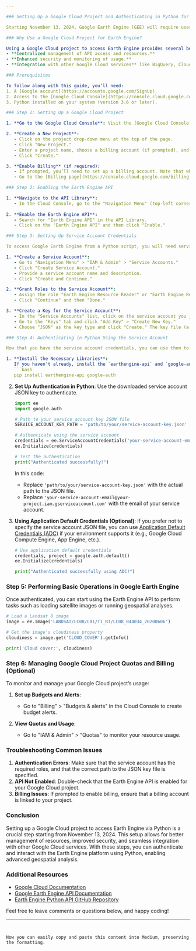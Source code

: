 ```yaml
---

### Setting Up a Google Cloud Project and Authenticating in Python for Google Earth Engine Access

Starting November 13, 2024, Google Earth Engine (GEE) will require users to access the platform through a Google Cloud project. This change aims to enhance security, streamline access management, and integrate Earth Engine with the broader Google Cloud ecosystem. In this tutorial, we will guide you through setting up a Google Cloud project, enabling the Earth Engine API, and authenticating in Python to access the platform.

### Why Use a Google Cloud Project for Earth Engine?

Using a Google Cloud project to access Earth Engine provides several benefits:
- **Centralized management of API access and resources.**
- **Enhanced security and monitoring of usage.**
- **Integration with other Google Cloud services** like BigQuery, Cloud Storage, and AI tools.

### Prerequisites

To follow along with this guide, you’ll need:
1. A [Google account](https://accounts.google.com/SignUp).
2. Access to the [Google Cloud Console](https://console.cloud.google.com/).
3. Python installed on your system (version 3.6 or later).

### Step 1: Setting Up a Google Cloud Project

1. **Go to the Google Cloud Console**: Visit the [Google Cloud Console](https://console.cloud.google.com/).

2. **Create a New Project**:
   - Click on the project drop-down menu at the top of the page.
   - Click "New Project."
   - Enter a project name, choose a billing account (if prompted), and select a location (organization or "No organization").
   - Click "Create."

3. **Enable Billing** (if required):
   - If prompted, you’ll need to set up a billing account. Note that while Earth Engine usage remains free, some Google Cloud services may incur costs.
   - Go to the [Billing page](https://console.cloud.google.com/billing) to set up a billing account.

### Step 2: Enabling the Earth Engine API

1. **Navigate to the API Library**:
   - In the Cloud Console, go to the "Navigation Menu" (top-left corner) > "APIs & Services" > "Library."
   
2. **Enable the Earth Engine API**:
   - Search for "Earth Engine API" in the API Library.
   - Click on the "Earth Engine API" and then click "Enable."

### Step 3: Setting Up Service Account Credentials

To access Google Earth Engine from a Python script, you will need service account credentials.

1. **Create a Service Account**:
   - Go to "Navigation Menu" > "IAM & Admin" > "Service Accounts."
   - Click "Create Service Account."
   - Provide a service account name and description.
   - Click "Create and Continue."

2. **Grant Roles to the Service Account**:
   - Assign the role "Earth Engine Resource Reader" or "Earth Engine Resource Writer" depending on your needs.
   - Click "Continue" and then "Done."

3. **Create a Key for the Service Account**:
   - In the "Service Accounts" list, click on the service account you just created.
   - Go to the "Keys" tab and click "Add Key" > "Create New Key."
   - Choose "JSON" as the key type and click "Create." The key file (a `.json` file) will be downloaded to your system.

### Step 4: Authenticating in Python Using the Service Account

Now that you have the service account credentials, you can use them to authenticate and initialize the Earth Engine API in Python.

1. **Install the Necessary Libraries**:
   If you haven't already, install the `earthengine-api` and `google-auth` libraries:
   ```bash
   pip install earthengine-api google-auth
   ```

2. **Set Up Authentication in Python**:
   Use the downloaded service account JSON key to authenticate.
   ```python
   import ee
   import google.auth

   # Path to your service account key JSON file
   SERVICE_ACCOUNT_KEY_PATH = 'path/to/your/service-account-key.json'

   # Authenticate using the service account
   credentials = ee.ServiceAccountCredentials('your-service-account-email@your-project.iam.gserviceaccount.com', SERVICE_ACCOUNT_KEY_PATH)
   ee.Initialize(credentials)

   # Test the authentication
   print("Authenticated successfully!")
   ```
   In this code:
   - Replace `'path/to/your/service-account-key.json'` with the actual path to the JSON file.
   - Replace `'your-service-account-email@your-project.iam.gserviceaccount.com'` with the email of your service account.

3. **Using Application Default Credentials (Optional)**:
   If you prefer not to specify the service account JSON file, you can use [Application Default Credentials (ADC)](https://cloud.google.com/docs/authentication/production) if your environment supports it (e.g., Google Cloud Compute Engine, App Engine, etc.).
   ```python
   # Use application default credentials
   credentials, project = google.auth.default()
   ee.Initialize(credentials)

   print("Authenticated successfully using ADC!")
   ```

### Step 5: Performing Basic Operations in Google Earth Engine

Once authenticated, you can start using the Earth Engine API to perform tasks such as loading satellite images or running geospatial analyses.

```python
# Load a Landsat 8 image
image = ee.Image('LANDSAT/LC08/C01/T1_RT/LC08_044034_20200606')

# Get the image's cloudiness property
cloudiness = image.get('CLOUD_COVER').getInfo()

print('Cloud cover:', cloudiness)
```

### Step 6: Managing Google Cloud Project Quotas and Billing (Optional)

To monitor and manage your Google Cloud project’s usage:
1. **Set up Budgets and Alerts**:
   - Go to "Billing" > "Budgets & alerts" in the Cloud Console to create budget alerts.
   
2. **View Quotas and Usage**:
   - Go to "IAM & Admin" > "Quotas" to monitor your resource usage.

### Troubleshooting Common Issues

1. **Authentication Errors**: Make sure that the service account has the required roles, and that the correct path to the JSON key file is specified.
2. **API Not Enabled**: Double-check that the Earth Engine API is enabled for your Google Cloud project.
3. **Billing Issues**: If prompted to enable billing, ensure that a billing account is linked to your project.

### Conclusion

Setting up a Google Cloud project to access Earth Engine via Python is a crucial step starting from November 13, 2024. This setup allows for better management of resources, improved security, and seamless integration with other Google Cloud services. With these steps, you can authenticate and interact with the Earth Engine platform using Python, enabling advanced geospatial analysis.

### Additional Resources
- [Google Cloud Documentation](https://cloud.google.com/docs)
- [Google Earth Engine API Documentation](https://developers.google.com/earth-engine)
- [Earth Engine Python API GitHub Repository](https://github.com/google/earthengine-api)

Feel free to leave comments or questions below, and happy coding!

---
```


Now you can easily copy and paste this content into Medium, preserving the formatting.
